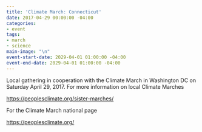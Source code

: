 ```yaml
---
title: 'Climate March: Connecticut'
date: 2017-04-29 00:00:00 -04:00
categories:
- event
tags:
- march
- science
main-image: "\n"
event-start-date: 2029-04-01 01:00:00 -04:00
event-end-date: 2029-04-01 01:00:00 -04:00
---
```


Local gathering in cooperation with the Climate March in Washington DC on Saturday April 29, 2017. For more information on local Climate Marches 

https://peoplesclimate.org/sister-marches/

For the Climate March national page

https://peoplesclimate.org/
